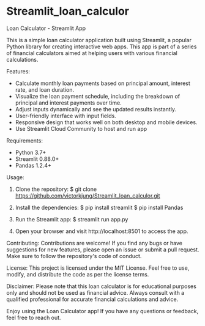 # Streamlit_loan_calculor
Loan Calculator - Streamlit App

This is a simple loan calculator application built using Streamlit, a popular Python library for creating interactive web apps. This app is part of a series of financial calculators aimed at helping users with various financial calculations.

Features:
- Calculate monthly loan payments based on principal amount, interest rate, and loan duration.
- Visualize the loan payment schedule, including the breakdown of principal and interest payments over time.
- Adjust inputs dynamically and see the updated results instantly.
- User-friendly interface with input fields.
- Responsive design that works well on both desktop and mobile devices.
- Use Streamlit Cloud Community to host and run app

Requirements:
- Python 3.7+
- Streamlit 0.88.0+
- Pandas 1.2.4+

Usage:
1. Clone the repository:
   $ git clone https://github.com/victorkjung/Streamlit_loan_calculor.git

2. Install the dependencies:
   $ pip install streamlit
   $ pip install Pandas

3. Run the Streamlit app:
   $ streamlit run app.py

4. Open your browser and visit http://localhost:8501 to access the app.

Contributing:
Contributions are welcome! If you find any bugs or have suggestions for new features, please open an issue or submit a pull request. Make sure to follow the repository's code of conduct.

License:
This project is licensed under the MIT License. Feel free to use, modify, and distribute the code as per the license terms.

Disclaimer:
Please note that this loan calculator is for educational purposes only and should not be used as financial advice. Always consult with a qualified professional for accurate financial calculations and advice.

Enjoy using the Loan Calculator app! If you have any questions or feedback, feel free to reach out.
